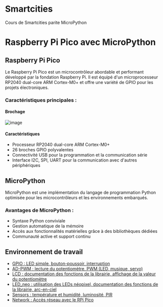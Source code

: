 # Smartcities
Cours de Smartcities parite MicroPython

# Raspberry Pi Pico avec MicroPython

## Raspberry Pi Pico

Le Raspberry Pi Pico est un microcontrôleur abordable et performant développé par la fondation Raspberry Pi. Il est équipé d'un microprocesseur RP2040 dual-core ARM Cortex-M0+ et offre une variété de GPIO pour les projets électroniques.

### Caractéristiques principales :
#### Brochage 
![image](https://github.com/HEPL-Baes/smartcities/assets/159534213/b2ba84f5-5a38-438f-95a7-c63e599eba11)
#### Caractéristiques 

- Processeur RP2040 dual-core ARM Cortex-M0+
- 26 broches GPIO polyvalentes
- Connectivité USB pour la programmation et la communication série
- Interface I2C, SPI, UART pour la communication avec d'autres périphériques

## MicroPython

MicroPython est une implémentation du langage de programmation Python optimisée pour les microcontrôleurs et les environnements embarqués.

### Avantages de MicroPython :

- Syntaxe Python conviviale
- Gestion automatique de la mémoire
- Accès aux fonctionnalités matérielles grâce à des bibliothèques dédiées
- Communauté active et support continu

## Environnement de travail

- [GPIO : LED simple, bouton-poussoir, interruption](#gpio-led-simple-bouton-poussoir-interruption)
- [AD-PWM : lecture du potentiomètre, PWM (LED, musique, servo)](#ad-pwm-lecture-du-potentiomètre-pwm-led-musique-servo)
- [LCD : documentation des fonctions de la librairie, affichage de la valeur du potentiomètre](#lcd-documentation-des-fonctions-de-la-librairie-affichage-de-la-valeur-du-potentiomètre)
- [LED_neo : utilisation des LEDs néopixel, documentation des fonctions de la librairie, arc-en-ciel](#led_neo-utilisation-des-leds-néopixel-documentation-des-fonctions-de-la-librairie-arc-en-ciel)
- [Sensors : température et humidité, luminosité, PIR](#sensors-température-et-humidité-luminosité-pir)
- [Network : Accès réseau avec le RPi Pico](#network-accès-réseau-avec-le-rpi-pico)





